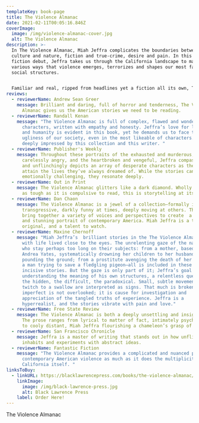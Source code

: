 ```yaml
---
templateKey: book-page
title: The Violence Almanac
date: 2021-02-11T00:05:16.846Z
coverImage:
  image: /img/violence-almanac-cover.jpg
  alt: The Violence Almanac
description: >-
  In The Violence Almanac, Miah Jeffra complicates the boundaries between
  culture and nature, fiction and true-crime, desire and pain. In this powerful
  fiction debut, Jeffra takes us through the California landscape to map the
  various ways that violence emerges, terrorizes and shapes our most familiar
  social structures.


  Familiar and real, ripped from headlines yet a fiction all its own, The Violence Almanac vacillates between visceral horror and heartbreaking humanity. With a broad array of voices, these stories paint a portrait of the vastly diverse, complicated, hyper-mediated state of California and the state of ourselves, and blurs the line between safety and danger, love and obsession, victim and agent of violence.
reviews:
  - reviewerName: Andrew Sean Greer
    message: Brilliant and daring, full of horror and tenderness, The Violence
      Almanac gives us the American stories we need to be reading.
  - reviewerName: Randall Kenan
    message: "The Violence Almanac is full of complex, flawed and wonderfully alive
      characters, written with empathy and honesty. Jeffra’s love for language
      and humanity is evident in this book, yet he demands us to face the
      ugliness of our society, even in the most likeable of characters. I am
      deeply impressed by this collection and this writer. "
  - reviewerName: Publisher's Weekly
    message: Throughout these portraits of the exhausted and murderous, the
      carelessly angry, and the heartbroken and vengeful, Jeffra compassionately
      and unflinchingly depicts an array of desperate characters as they try to
      attain the lives they’ve always dreamed of. While the stories can be
      emotionally challenging, they resonate deeply.
  - reviewerName: Out in Print
    message: The Violence Almanac glitters like a dark diamond. Wholly engaging and
      as tough as it is compulsive to read, this is storytelling at its finest.
  - reviewerName: Dan Chaon
    message: The Violence Almanac is a jewel of a collection–formally inventive,
      transgressive, darkly funny at times, deeply moving at others. The stories
      bring together a variety of voices and perspectives to create  a cohesive
      and stunning portrait of contemporary America. Miah Jeffra is a true
      original, and a talent to watch.
  - reviewerName: Maxine Chernoff
    message: "Miah Jeffra’s  brilliant stories in the The Violence Almanac seethe
      with life lived close to the eyes. The unrelenting gaze of the narrators,
      who stay perhaps too long on their subjects: from a mother, based on
      Andrea Yates, systematically drowning her children to her husband, fists
      pounding the ground; from a prostitute avenging the death of her friend to
      a man trying to save a fledgling pigeon–all is included in these honest,
      incisive stories. But the gaze is only part of it; Jeffra’s goal is
      understanding the meaning of his own structures, a relentless quest for
      the hidden, the difficult, the paradoxical. Small, subtle movements from a
      twitch to a swallow are interpreted as signs. That much is broken and
      imperfect is not overlooked; it is cause for investigation and
      appreciation of the tangled truths of experience. Jeffra is a
      hyperrealist, and the stories vibrate with pain and love."
  - reviewerName: Free State Review
    message: The Violence Almanac is both a deeply unsettling and insightful book.
      The prose ranges from lyrical to matter of fact, intimately psychological
      to cooly distant, Miah Jeffra flourishing a chameleon’s grasp of style.
  - reviewerName: San Francisco Chronicle
    message: Jeffra is a master of writing that stands out in how unflinchingly it
      inhabits and experiments with abstract ideas.
  - reviewerName: Fantastic Fiction
    message: "The Violence Almanac provides a complicated and nuanced portrait of
      contemporary American violence as much as it does the multiplicity of
      California itself. "
linksToBuy:
  - linkURL: https://blacklawrencepress.com/books/the-violence-almanac/
    linkImage:
      image: /img/black-lawrence-press.jpg
      alt: Black Lawrence Press
    label: Order Here!
---
```

The Violence Almanac